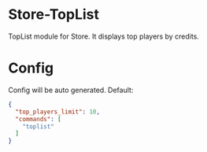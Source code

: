 # Store-TopList
TopList module for Store. It displays top players by credits.

# Config
Config will be auto generated. Default:
```json
{
  "top_players_limit": 10,
  "commands": [
    "toplist"
  ]
}
```
